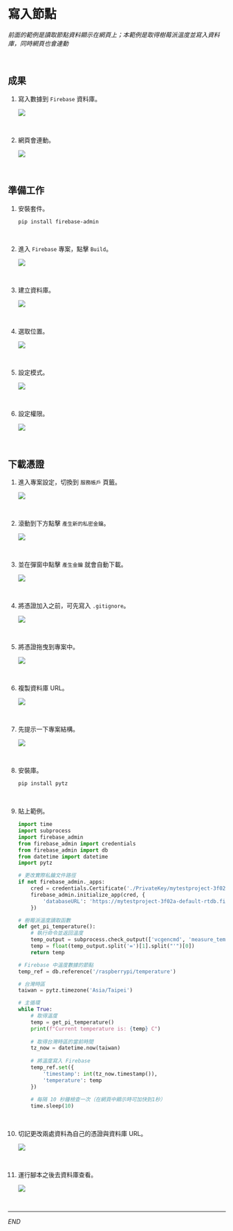 # 寫入節點

_前面的範例是讀取節點資料顯示在網頁上；本範例是取得樹莓派溫度並寫入資料庫，同時網頁也會連動_

<br>

## 成果

1. 寫入數據到 `Firebase` 資料庫。

    ![](images/img_64.png)

<br>

2. 網頁會連動。

    ![](images/img_63.png)

<br>

## 準備工作

1. 安裝套件。

    ```bash
    pip install firebase-admin
    ```

<br>

2. 進入 `Firebase` 專案，點擊 `Build`。

    ![](images/img_45.png)

<br>

3. 建立資料庫。

    ![](images/img_46.png)

<br>

4. 選取位置。

    ![](images/img_47.png)

<br>

5. 設定模式。

    ![](images/img_48.png)

<br>

6. 設定權限。

    ![](images/img_49.png)

<br>

## 下載憑證

1. 進入專案設定，切換到 `服務帳戶` 頁籤。

    ![](images/img_50.png)

<br>

2. 滾動到下方點擊 `產生新的私密金鑰`。

    ![](images/img_51.png)

<br>

3. 並在彈窗中點擊 `產生金鑰` 就會自動下載。

    ![](images/img_52.png)

<br>

4. 將憑證加入之前，可先寫入 `.gitignore`。

    ![](images/img_55.png)

<br>

5. 將憑證拖曳到專案中。

    ![](images/img_54.png)

<br>

6. 複製資料庫 URL。

    ![](images/img_56.png)

<br>

7. 先提示一下專案結構。

    ![](images/img_58.png)

<br>

8. 安裝庫。

    ```bash
    pip install pytz
    ```

<br>

9. 貼上範例。

    ```python
    import time
    import subprocess
    import firebase_admin
    from firebase_admin import credentials
    from firebase_admin import db
    from datetime import datetime
    import pytz

    # 更改實際私鑰文件路徑
    if not firebase_admin._apps:
        cred = credentials.Certificate('./PrivateKey/mytestproject-3f02a-firebase-adminsdk-92xvg-da6d0138c2.json')
        firebase_admin.initialize_app(cred, {
            'databaseURL': 'https://mytestproject-3f02a-default-rtdb.firebaseio.com/'
        })

    # 樹莓派溫度讀取函數
    def get_pi_temperature():
        # 執行命令並返回溫度
        temp_output = subprocess.check_output(['vcgencmd', 'measure_temp']).decode()
        temp = float(temp_output.split('=')[1].split("'")[0])
        return temp

    # Firebase 中溫度數據的節點
    temp_ref = db.reference('/raspberrypi/temperature')

    # 台灣時區
    taiwan = pytz.timezone('Asia/Taipei')

    # 主循環
    while True:
        # 取得溫度
        temp = get_pi_temperature()
        print(f"Current temperature is: {temp} C")
        
        # 取得台灣時區的當前時間
        tz_now = datetime.now(taiwan)
        
        # 將溫度寫入 Firebase
        temp_ref.set({
            'timestamp': int(tz_now.timestamp()),
            'temperature': temp
        })
        
        # 每隔 10 秒鐘檢查一次（在網頁中顯示時可加快到1秒）
        time.sleep(10)
    ```

<br>

10. 切記更改兩處資料為自己的憑證與資料庫 URL。

    ![](images/img_57.png)

<br>

11. 運行腳本之後去資料庫查看。

    ![](images/img_59.png)

<br>

___

_END_